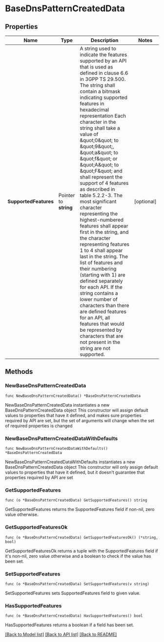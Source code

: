 # BaseDnsPatternCreatedData

## Properties

Name | Type | Description | Notes
------------ | ------------- | ------------- | -------------
**SupportedFeatures** | Pointer to **string** | A string used to indicate the features supported by an API that is used as defined in clause  6.6 in 3GPP TS 29.500. The string shall contain a bitmask indicating supported features in  hexadecimal representation Each character in the string shall take a value of \&quot;0\&quot; to \&quot;9\&quot;,  \&quot;a\&quot; to \&quot;f\&quot; or \&quot;A\&quot; to \&quot;F\&quot; and shall represent the support of 4 features as described in  table 5.2.2-3. The most significant character representing the highest-numbered features shall  appear first in the string, and the character representing features 1 to 4 shall appear last  in the string. The list of features and their numbering (starting with 1) are defined  separately for each API. If the string contains a lower number of characters than there are  defined features for an API, all features that would be represented by characters that are not  present in the string are not supported.  | [optional] 

## Methods

### NewBaseDnsPatternCreatedData

`func NewBaseDnsPatternCreatedData() *BaseDnsPatternCreatedData`

NewBaseDnsPatternCreatedData instantiates a new BaseDnsPatternCreatedData object
This constructor will assign default values to properties that have it defined,
and makes sure properties required by API are set, but the set of arguments
will change when the set of required properties is changed

### NewBaseDnsPatternCreatedDataWithDefaults

`func NewBaseDnsPatternCreatedDataWithDefaults() *BaseDnsPatternCreatedData`

NewBaseDnsPatternCreatedDataWithDefaults instantiates a new BaseDnsPatternCreatedData object
This constructor will only assign default values to properties that have it defined,
but it doesn't guarantee that properties required by API are set

### GetSupportedFeatures

`func (o *BaseDnsPatternCreatedData) GetSupportedFeatures() string`

GetSupportedFeatures returns the SupportedFeatures field if non-nil, zero value otherwise.

### GetSupportedFeaturesOk

`func (o *BaseDnsPatternCreatedData) GetSupportedFeaturesOk() (*string, bool)`

GetSupportedFeaturesOk returns a tuple with the SupportedFeatures field if it's non-nil, zero value otherwise
and a boolean to check if the value has been set.

### SetSupportedFeatures

`func (o *BaseDnsPatternCreatedData) SetSupportedFeatures(v string)`

SetSupportedFeatures sets SupportedFeatures field to given value.

### HasSupportedFeatures

`func (o *BaseDnsPatternCreatedData) HasSupportedFeatures() bool`

HasSupportedFeatures returns a boolean if a field has been set.


[[Back to Model list]](../README.md#documentation-for-models) [[Back to API list]](../README.md#documentation-for-api-endpoints) [[Back to README]](../README.md)


